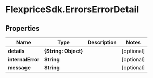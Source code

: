 # FlexpriceSdk.ErrorsErrorDetail

## Properties

Name | Type | Description | Notes
------------ | ------------- | ------------- | -------------
**details** | **{String: Object}** |  | [optional] 
**internalError** | **String** |  | [optional] 
**message** | **String** |  | [optional] 



